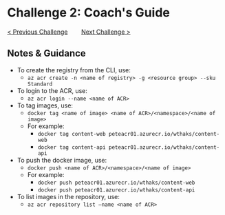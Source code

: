 # Challenge 2: Coach's Guide

[< Previous Challenge](./01-containers.md)&nbsp;&nbsp;&nbsp;&nbsp;&nbsp;&nbsp;&nbsp;&nbsp;[Next Challenge >](./03-k8sintro.md)

## Notes & Guidance

- To create the registry from the CLI, use: 
    - `az acr create -n <name of registry> -g <resource group> --sku Standard`
- To login to the ACR, use: 
    - `az acr login --name <name of ACR>`
- To tag images, use: 
    - `docker tag <name of image> <name of ACR>/<namespace>/<name of image> `
    - For example: 
        - `docker tag content-web peteacr01.azurecr.io/wthaks/content-web`
        - `docker tag content-api peteacr01.azurecr.io/wthaks/content-api`
- To push the docker image, use: 
    - `docker push <name of ACR>/<namespace>/<name of image> `
    - For example: 
        - `docker push peteacr01.azurecr.io/wthaks/content-web `
        - `docker push peteacr01.azurecr.io/wthaks/content-api`
- To list images in the repository, use:
    - `az acr repository list –name <name of ACR>`


